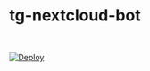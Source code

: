 # tg-nextcloud-bot
<br>
  
[![Deploy](https://www.herokucdn.com/deploy/button.svg)](https://heroku.com/deploy?template=https://github.com/0mar-rivero/tg-nextcloud-bot)
</details>